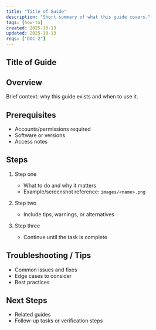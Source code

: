 ```yaml
---
title: "Title of Guide"
description: "Short summary of what this guide covers."
tags: [how-to]
created: 2025-10-13
updated: 2025-10-13
reqs: ["DOC-2"]
---
```


## Title of Guide

## Overview

Brief context: why this guide exists and when to use it.

## Prerequisites

- Accounts/permissions required
- Software or versions
- Access notes

## Steps

1) Step one
   - What to do and why it matters
   - Example/screenshot reference: `images/<name>.png`

2) Step two
   - Include tips, warnings, or alternatives

3) Step three
   - Continue until the task is complete

## Troubleshooting / Tips

- Common issues and fixes
- Edge cases to consider
- Best practices

## Next Steps

- Related guides
- Follow-up tasks or verification steps
